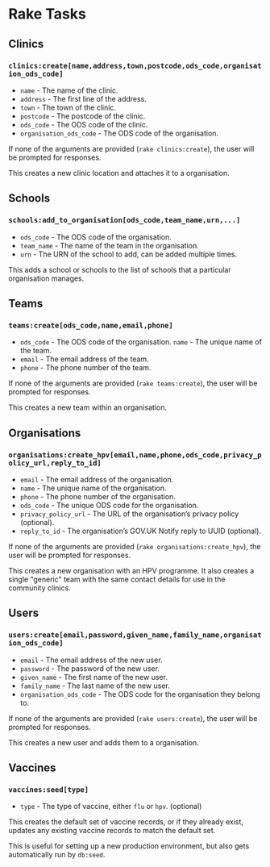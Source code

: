 # Rake Tasks

## Clinics

### `clinics:create[name,address,town,postcode,ods_code,organisation_ods_code]`

- `name` - The name of the clinic.
- `address` - The first line of the address.
- `town` - The town of the clinic.
- `postcode` - The postcode of the clinic.
- `ods_code` - The ODS code of the clinic.
- `organisation_ods_code` - The ODS code of the organisation.

If none of the arguments are provided (`rake clinics:create`), the user will be prompted for responses.

This creates a new clinic location and attaches it to a organisation.

## Schools

### `schools:add_to_organisation[ods_code,team_name,urn,...]`

- `ods_code` - The ODS code of the organisation.
- `team_name` - The name of the team in the organisation.
- `urn` - The URN of the school to add, can be added multiple times.

This adds a school or schools to the list of schools that a particular organisation manages.

## Teams

### `teams:create[ods_code,name,email,phone]`

- `ods_code` - The ODS code of the organisation.
  `name` - The unique name of the team.
- `email` - The email address of the team.
- `phone` - The phone number of the team.

If none of the arguments are provided (`rake teams:create`), the user will be prompted for responses.

This creates a new team within an organisation.

## Organisations

### `organisations:create_hpv[email,name,phone,ods_code,privacy_policy_url,reply_to_id]`

- `email` - The email address of the organisation.
- `name` - The unique name of the organisation.
- `phone` - The phone number of the organisation.
- `ods_code` - The unique ODS code for the organisation.
- `privacy_policy_url` - The URL of the organisation’s privacy policy (optional).
- `reply_to_id` - The organisation’s GOV.UK Notify reply to UUID (optional).

If none of the arguments are provided (`rake organisations:create_hpv`), the user will be prompted for responses.

This creates a new organisation with an HPV programme. It also creates a single "generic" team with the same contact details for use in the community clinics.

## Users

### `users:create[email,password,given_name,family_name,organisation_ods_code]`

- `email` - The email address of the new user.
- `password` - The password of the new user.
- `given_name` - The first name of the new user.
- `family_name` - The last name of the new user.
- `organisation_ods_code` - The ODS code for the organisation they belong to.

If none of the arguments are provided (`rake users:create`), the user will be prompted for responses.

This creates a new user and adds them to a organisation.

## Vaccines

### `vaccines:seed[type]`

- `type` - The type of vaccine, either `flu` or `hpv`. (optional)

This creates the default set of vaccine records, or if they already exist, updates any existing vaccine records to match the default set.

This is useful for setting up a new production environment, but also gets automatically run by `db:seed`.
